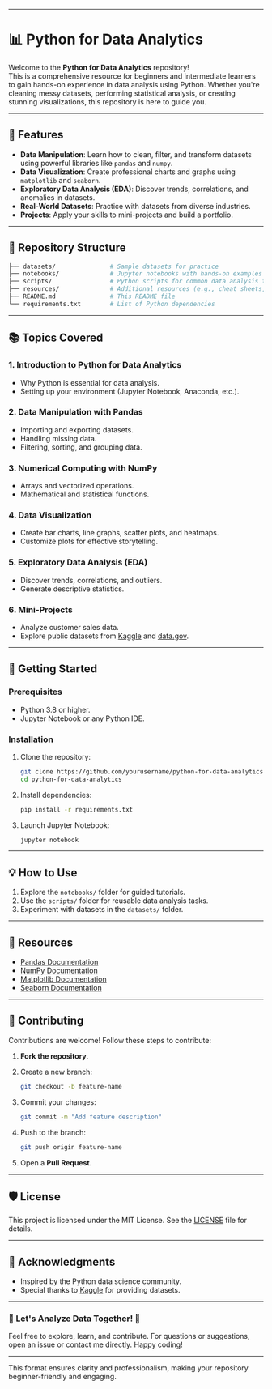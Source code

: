 
---

# 📊 Python for Data Analytics  

Welcome to the **Python for Data Analytics** repository!  
This is a comprehensive resource for beginners and intermediate learners to gain hands-on experience in data analysis using Python. Whether you're cleaning messy datasets, performing statistical analysis, or creating stunning visualizations, this repository is here to guide you.  

---

## 🌟 Features  

- **Data Manipulation**: Learn how to clean, filter, and transform datasets using powerful libraries like `pandas` and `numpy`.  
- **Data Visualization**: Create professional charts and graphs using `matplotlib` and `seaborn`.  
- **Exploratory Data Analysis (EDA)**: Discover trends, correlations, and anomalies in datasets.  
- **Real-World Datasets**: Practice with datasets from diverse industries.  
- **Projects**: Apply your skills to mini-projects and build a portfolio.  

---

## 📁 Repository Structure  

```bash
├── datasets/               # Sample datasets for practice
├── notebooks/              # Jupyter notebooks with hands-on examples
├── scripts/                # Python scripts for common data analysis tasks
├── resources/              # Additional resources (e.g., cheat sheets, guides)
├── README.md               # This README file
└── requirements.txt        # List of Python dependencies
```

---

## 📚 Topics Covered  

### **1. Introduction to Python for Data Analytics**  
- Why Python is essential for data analysis.  
- Setting up your environment (Jupyter Notebook, Anaconda, etc.).  

### **2. Data Manipulation with Pandas**  
- Importing and exporting datasets.  
- Handling missing data.  
- Filtering, sorting, and grouping data.  

### **3. Numerical Computing with NumPy**  
- Arrays and vectorized operations.  
- Mathematical and statistical functions.  

### **4. Data Visualization**  
- Create bar charts, line graphs, scatter plots, and heatmaps.  
- Customize plots for effective storytelling.  

### **5. Exploratory Data Analysis (EDA)**  
- Discover trends, correlations, and outliers.  
- Generate descriptive statistics.  

### **6. Mini-Projects**  
- Analyze customer sales data.  
- Explore public datasets from [Kaggle](https://www.kaggle.com/) and [data.gov](https://www.data.gov/).  

---

## 🚀 Getting Started  

### **Prerequisites**  
- Python 3.8 or higher.  
- Jupyter Notebook or any Python IDE.  

### **Installation**  

1. Clone the repository:  
   ```bash
   git clone https://github.com/yourusername/python-for-data-analytics.git
   cd python-for-data-analytics
   ```  

2. Install dependencies:  
   ```bash
   pip install -r requirements.txt
   ```  

3. Launch Jupyter Notebook:  
   ```bash
   jupyter notebook
   ```  

---

## 💡 How to Use  

1. Explore the `notebooks/` folder for guided tutorials.  
2. Use the `scripts/` folder for reusable data analysis tasks.  
3. Experiment with datasets in the `datasets/` folder.  

---

## 📖 Resources  

- [Pandas Documentation](https://pandas.pydata.org/docs/)  
- [NumPy Documentation](https://numpy.org/doc/)  
- [Matplotlib Documentation](https://matplotlib.org/stable/contents.html)  
- [Seaborn Documentation](https://seaborn.pydata.org/)  

---

## 🙌 Contributing  

Contributions are welcome! Follow these steps to contribute:  

1. **Fork the repository**.  
2. Create a new branch:  
   ```bash
   git checkout -b feature-name
   ```  

3. Commit your changes:  
   ```bash
   git commit -m "Add feature description"
   ```  

4. Push to the branch:  
   ```bash
   git push origin feature-name
   ```  

5. Open a **Pull Request**.  

---

## 🛡️ License  

This project is licensed under the MIT License. See the [LICENSE](LICENSE) file for details.  

---

## 👥 Acknowledgments  

- Inspired by the Python data science community.  
- Special thanks to [Kaggle](https://www.kaggle.com/) for providing datasets.  

---

### 🌟 Let's Analyze Data Together! 🌟  

Feel free to explore, learn, and contribute. For questions or suggestions, open an issue or contact me directly. Happy coding!  

--- 

This format ensures clarity and professionalism, making your repository beginner-friendly and engaging.
